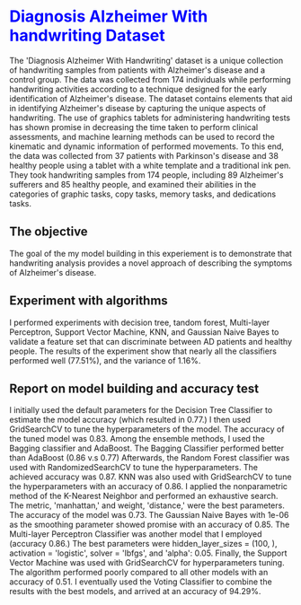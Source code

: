 <h1 style="color:blue;">Diagnosis Alzheimer With handwriting Dataset</h1>



The 'Diagnosis Alzheimer With Handwriting' dataset is a unique collection of handwriting samples from patients with Alzheimer's disease and a control group. The data was collected from 174 individuals while performing handwriting activities according to a technique designed for the early identification of Alzheimer's disease. The dataset contains elements that aid in identifying Alzheimer's disease by capturing the unique aspects of handwriting.
The use of graphics tablets for administering handwriting tests has shown promise in decreasing the time taken to perform clinical assessments, and machine learning methods can be used to record the kinematic and dynamic information of performed movements. To this end, the data was collected from 37 patients with Parkinson's disease and 38 healthy people using a tablet with a white template and a traditional ink pen. They took handwriting samples from 174 people, including 89 Alzheimer's sufferers and 85 healthy people, and examined their abilities in the categories of graphic tasks, copy tasks, memory tasks, and dedications tasks.

## The objective

The goal of the my model building in this experiement is to demonstrate that handwriting analysis provides a novel approach of describing the symptoms of Alzheimer's disease.

## Experiment with algorithms

I performed experiments with decision tree, tandom forest, Multi-layer Perceptron, Support Vector Machine, KNN, and Gaussian Naive Bayes to validate a feature set that can discriminate between AD patients and healthy people. The results of the experiment show that nearly all the classifiers performed well (77.51%), and the variance of 1.16%.

## Report on model building and accuracy test

I initially used the default parameters for the Decision Tree Classifier to estimate the model accuracy (which resulted in 0.77.) I then used GridSearchCV to tune the hyperparameters of the model. The accuracy of the tuned model was 0.83. Among the ensemble methods, I used the Bagging classifier and AdaBoost. The Bagging Classifier performed better than AdaBoost (0.86 v.s 0.77) Afterwards, the Random Forest classifier was used with RandomizedSearchCV to tune the hyperparameters. The achieved accuracy was 0.87. KNN was also used with GridSearchCV to tune the hyperparameters with an accuracy of 0.86. I applied the nonparametric method of the K-Nearest Neighbor and performed an exhaustive search. The metric, 'manhattan,' and weight, 'distance,' were the best parameters. The accuracy of the model was 0.73. The Gaussian Naive Bayes with 1e-06 as the smoothing parameter showed promise with an accuracy of 0.85. The Multi-layer Perceptron Classifier was another model that I employed (accuracy 0.86.) The best parameters were hidden_layer_sizes = (100, ), activation = 'logistic', solver = 'lbfgs', and 'alpha': 0.05. Finally, the Support Vector Machine was used with GridSearchCV for hyperparameters tuning. The algorithm performed poorly compared to all other models with an accuracy of 0.51. I eventually used the Voting Classifier to combine the results with the best models, and arrived at an accuracy of 94.29%.

